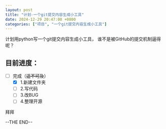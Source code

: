 ```yaml
---
layout: post
title: "计划-一个git提交内容生成小工具"
date: 2024-12-29 20:47:00 +0800
categories: ["项目", "一个git提交内容生成小工具"]
---
```

计划用python写一个git提交内容生成小工具，
谁不是被GitHub的提交机制逼得呢？

目前进度：
---
- [ ] 完成（~~遥不可及~~）
	- [x] 1.新建文件夹
	- [ ] 2.写代码
	- [ ] 3.改BUG
	- [ ] 4.整理开源

拜拜

--THE END--

